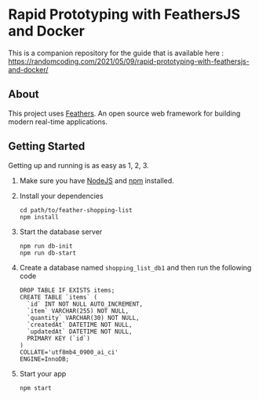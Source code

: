 # Rapid Prototyping with FeathersJS and Docker

This is a companion repository for the guide that is available here : https://randomcoding.com/2021/05/09/rapid-prototyping-with-feathersjs-and-docker/

## About

This project uses [Feathers](http://feathersjs.com). An open source web framework for building modern real-time applications.

## Getting Started

Getting up and running is as easy as 1, 2, 3.

1. Make sure you have [NodeJS](https://nodejs.org/) and [npm](https://www.npmjs.com/) installed.
2. Install your dependencies

    ```
    cd path/to/feather-shopping-list
    npm install
    ```
3. Start the database server
   ```
   npm run db-init
   npm run db-start
   ```
4. Create a database named `shopping_list_db1` and then run the following code
    ```
    DROP TABLE IF EXISTS items;
    CREATE TABLE `items` (
      `id` INT NOT NULL AUTO_INCREMENT,
      `item` VARCHAR(255) NOT NULL,
      `quantity` VARCHAR(30) NOT NULL,
      `createdAt` DATETIME NOT NULL,
      `updatedAt` DATETIME NOT NULL,
      PRIMARY KEY (`id`)
    )
    COLLATE='utf8mb4_0900_ai_ci'
    ENGINE=InnoDB;
    ```
 
6. Start your app

    ```
    npm start
    ```

